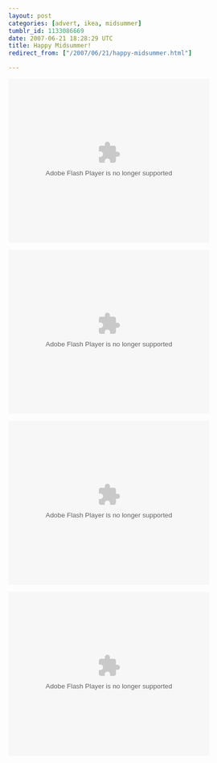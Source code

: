 ```yaml
---
layout: post
categories: [advert, ikea, midsummer]
tumblr_id: 1133086669  
date: 2007-06-21 18:28:29 UTC
title: Happy Midsummer!
redirect_from: ["/2007/06/21/happy-midsummer.html"]

---
```


<embed style="width:400px; height:326px;" id="VideoPlayback" align="middle" type="application/x-shockwave-flash" src="//video.google.com/googleplayer.swf?videoUrl=http%3A%2F%2Fvp.video.google.com%2Fvideodownload%3Fversion%3D0%26secureurl%3DlAAAAOjyAZ7NHc2rm24KOxQYHGEaQlQZz44JviGur5NC6mef1guy0JQgWLfQGvTyXfqybV6akypwqTSATKbxo8oNMwmPm-R8Kbw0ilveRHDA_FA4AwHMBVSdnlvgXjKQxT3iE4QelMj6VAuSPhAPoYVrvcaBGsqv0r6-97fnaJrxVk4XyuvLlqZzDF_Ry4u6Jo7VcsjhZBAnYqnKgppZP9tbHdI%26sigh%3D0aOqlx_JwgbZ9d7BGK883M68WFU%26begin%3D0%26len%3D25960%26docid%3D-1938863255512962005&#038;thumbnailUrl=http%3A%2F%2Fvideo.google.com%2FThumbnailServer%3Fcontentid%3Dd3011693c9f21558%26second%3D5%26itag%3Dw320%26urlcreated%3D1139679791%26sigh%3Dk9gsqdKime87pn-lkNzegvUoxL4&#038;playerId=-1938863255512962005&#038;playerMode=embedded" allowScriptAccess="sameDomain" quality="best" bgcolor="#ffffff" scale="noScale" wmode="window" salign="TL"></embed>

<embed style="width:400px; height:326px;" id="VideoPlayback" align="middle" type="application/x-shockwave-flash" src="//video.google.com/googleplayer.swf?videoUrl=http%3A%2F%2Fvp.video.google.com%2Fvideodownload%3Fversion%3D0%26secureurl%3DlAAAAPrgWC4fblhEM-y7IHSQLitz6GW4-V9flUGfKZZaa_2HGYsHISkNVT5hx6pBgot-u71IeHUZeh-G3MLTX8f3WblO93jtQoqN9zIphQuRfA7tl0lbKn8a_lA5obyX8Ha9TvlnY6IO-bM4yDsbqRWSDJe1CqxGG1M0QEgdPoCD8a8k_7X16zvc3pAF5PyWtwCgPEJnO_6CHt2E5jtmNfQ-m_s%26sigh%3DZIupAKRSJ_Sgd3uw1yRuKxJU2GA%26begin%3D0%26len%3D25960%26docid%3D-7832665390904442861&#038;thumbnailUrl=http%3A%2F%2Fvideo.google.com%2FThumbnailServer%3Fcontentid%3Dae99296c8a77e9a0%26second%3D5%26itag%3Dw320%26urlcreated%3D1139680222%26sigh%3DoDIZyGZrIcwqnhnwq8f3s7SnTs4&#038;playerId=-7832665390904442861&#038;playerMode=embedded" allowScriptAccess="sameDomain" quality="best" bgcolor="#ffffff" scale="noScale" wmode="window" salign="TL"></embed>

<embed style="width:400px; height:326px;" id="VideoPlayback" align="middle" type="application/x-shockwave-flash" src="//video.google.com/googleplayer.swf?videoUrl=http%3A%2F%2Fvp.video.google.com%2Fvideodownload%3Fversion%3D0%26secureurl%3DkwAAAANRWmJOKZStI9nZlSoVyU5f7spL7F6RDxKpHrRsHu9T05XOITaXCIiKYRlvHoU7EnVTLXlWZOox28TBpvkKcDgxJkdwrXJMWAIZuzcJOsrEJxFfArbMr5qpIaJ5VYmxtKOtR7G7YFfihojPVnMBmbiQ2obk0HgesLnUDIomWCXryNTqep5I1zFxcwUsqCnfwYstE-y7U63To2CA3yjmN_g%26sigh%3DY_nN79AboKllQaw_7dN9HAJhaRM%26begin%3D0%26len%3D25960%26docid%3D1573261822920340865&#038;thumbnailUrl=http%3A%2F%2Fvideo.google.com%2FThumbnailServer%3Fcontentid%3D96f142fd9f450881%26second%3D5%26itag%3Dw320%26urlcreated%3D1139680278%26sigh%3DEPcmRGsCcxMEhZOl3I8eoklc2Fk&#038;playerId=1573261822920340865&#038;playerMode=embedded" allowScriptAccess="sameDomain" quality="best" bgcolor="#ffffff" scale="noScale" wmode="window" salign="TL"></embed>

<embed style="width:400px; height:326px;" id="VideoPlayback" align="middle" type="application/x-shockwave-flash" src="//video.google.com/googleplayer.swf?videoUrl=http%3A%2F%2Fvp.video.google.com%2Fvideodownload%3Fversion%3D0%26secureurl%3DkwAAALKXsmqsjHbzFpI327-T1jcV_pIhyXct1TUfq1QSJlrNh59BRLGgHwbKPDI1Yn7ROR-JGQKewjhrsxQADUpFD-AvpIz-7qDyVKFeDzaaiHbaBYvERdisMFJDzCLNg9p5HjIvaMm3xVG5aCyhWi1iEwtWkYhZH7sExa-Q6ns7SW2rpgN0sGQMrDrP9edx28uqLEyTdAlj3iBMhj-2eFNr_5k%26sigh%3Djfq_aSn0UJ_54HM6oXBhDfxGXKo%26begin%3D0%26len%3D25960%26docid%3D6577385329952059248&#038;thumbnailUrl=http%3A%2F%2Fvideo.google.com%2FThumbnailServer%3Fcontentid%3D97940942ea506b8e%26second%3D5%26itag%3Dw320%26urlcreated%3D1139680361%26sigh%3D047engyrIn8DWudeoRugl9B_54s&#038;playerId=6577385329952059248&#038;playerMode=embedded" allowScriptAccess="sameDomain" quality="best" bgcolor="#ffffff" scale="noScale" wmode="window" salign="TL"></embed>
